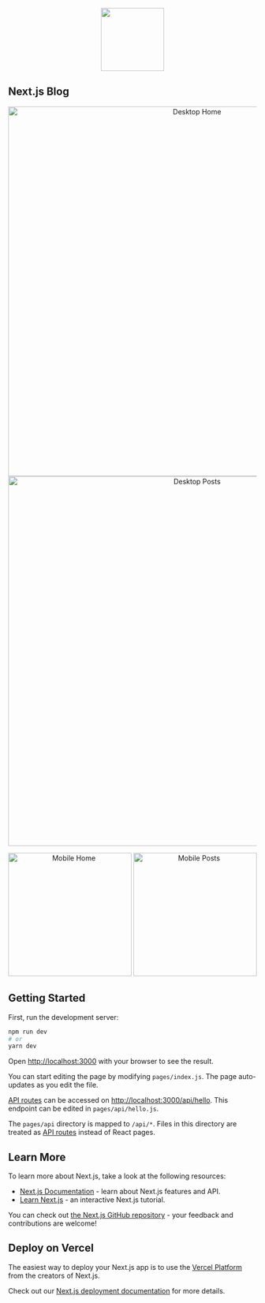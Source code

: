 <p align="center">
    <img src="https://assets.vercel.com/image/upload/v1607554385/repositories/next-js/next-logo.png" height="128">
 
## Next.js Blog
</p> 

<p align="center">
<img src="https://user-images.githubusercontent.com/47937044/134274403-79785456-d575-464b-adbc-ddecec453ff7.png" width="750" alt="Desktop Home" />
<img src="https://user-images.githubusercontent.com/47937044/134274407-754d5bb2-bcce-4b9d-bc1e-41af012fc853.png" width="750" alt="Desktop Posts" />
</p>

<p align="center">
<img src="https://user-images.githubusercontent.com/47937044/134274410-b599f18a-cafe-48b3-a409-d8cc31e9d1e8.png" width="250" alt="Mobile Home" />
<img src="https://user-images.githubusercontent.com/47937044/134274414-2e4882e0-2012-4736-8da8-875c2b6d971a.png" width="250" alt="Mobile Posts" />
</p>


## Getting Started

First, run the development server:

```bash
npm run dev
# or
yarn dev
```

Open [http://localhost:3000](http://localhost:3000) with your browser to see the result.

You can start editing the page by modifying `pages/index.js`. The page auto-updates as you edit the file.

[API routes](https://nextjs.org/docs/api-routes/introduction) can be accessed on [http://localhost:3000/api/hello](http://localhost:3000/api/hello). This endpoint can be edited in `pages/api/hello.js`.

The `pages/api` directory is mapped to `/api/*`. Files in this directory are treated as [API routes](https://nextjs.org/docs/api-routes/introduction) instead of React pages.

## Learn More

To learn more about Next.js, take a look at the following resources:

- [Next.js Documentation](https://nextjs.org/docs) - learn about Next.js features and API.
- [Learn Next.js](https://nextjs.org/learn) - an interactive Next.js tutorial.

You can check out [the Next.js GitHub repository](https://github.com/vercel/next.js/) - your feedback and contributions are welcome!

## Deploy on Vercel

The easiest way to deploy your Next.js app is to use the [Vercel Platform](https://vercel.com/new?utm_medium=default-template&filter=next.js&utm_source=create-next-app&utm_campaign=create-next-app-readme) from the creators of Next.js.

Check out our [Next.js deployment documentation](https://nextjs.org/docs/deployment) for more details.
